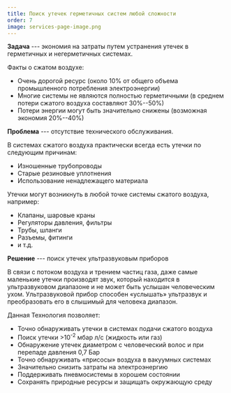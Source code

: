 ```yaml
---
title: Поиск утечек герметичных систем любой сложности
order: 7
image: services-page-image.png
---
```


**Задача** --- экономия на затраты путем устранения утечек в герметичных и негерметичных системах.

Факты о сжатом воздухе:

- Очень дорогой ресурс (около 10% от общего объема промышленного потребления электроэнергии)
- Многие системы не являются полностью герметичными (в среднем потери сжатого воздуха составляют 30%--50%)
- Потери энергии могут быть значительно снижены (возможная экономия 20%--40%)

**Проблема** --- отсутствие технического обслуживания.

В системах сжатого воздуха практически всегда есть утечки по следующим причинам:

- Изношенные трубопроводы
- Старые резиновые уплотнения
- Использование ненадлежащего материала

Утечки могут возникнуть в любой точке системы сжатого воздуха, например:

- Клапаны, шаровые краны
- Регуляторы давления, фильтры
- Трубы, шланги
- Разъемы, фитинги
- и т.д.

**Решение** --- поиск утечек ультразвуковым приборов

В связи с потоком воздуха и трением частиц газа, даже самые маленькие утечки производят звук, который находится в ультразвуковом диапазоне и не может быть услышан человеческим ухом. Ультразвуковой прибор способен «услышать» ультразвук и преобразовать его в слышимый для человека диапазон.

Данная Технология позволяет:

- Точно обнаруживать утечки в системах подачи сжатого воздуха
- Поиск утечки >10<sup>-2</sup> мбар л/с (жидкость или газ)
- Обнаружение утечек диаметром с человеческий волос и при перепаде давления 0,7 Бар
- Точно обнаруживать «присосы» воздуха в вакуумных системах
- Значительно снизить затраты на электроэнергию
- Поддерживать пневмосистемы в хорошем состоянии
- Сохранять природные ресурсы и защищать окружающую среду
